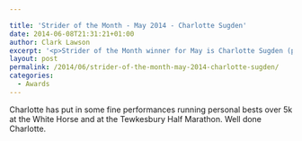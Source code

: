 ```yaml
---

title: 'Strider of the Month - May 2014 - Charlotte Sugden'
date: 2014-06-08T21:31:21+01:00
author: Clark Lawson
excerpt: '<p>Strider of the Month winner for May is Charlotte Sugden (pictured wearing number 107).</p>'
layout: post
permalink: /2014/06/strider-of-the-month-may-2014-charlotte-sugden/
categories:
  - Awards
---
```

Charlotte has put in some fine performances running personal bests over 5k at the White Horse and at the Tewkesbury Half Marathon. Well done Charlotte.